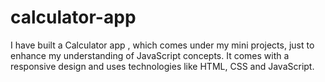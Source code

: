# calculator-app
I have built a Calculator app , which comes under my mini projects, just to enhance my understanding of JavaScript concepts. It comes with a responsive design and uses technologies like HTML, CSS and JavaScript.
